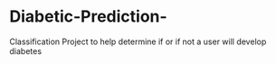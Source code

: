 # Diabetic-Prediction-
Classification Project to help determine if or if not a user will develop diabetes 
